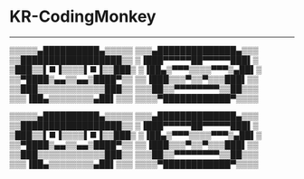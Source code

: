 # KR-CodingMonkey

---

  ▒▒▒▒▒▄██████████▄▒▒▒▒▒
  ▒▒▒▄██████████████▄▒▒▒
  ▒▒██████████████████▒▒
  ▒▐███▀▀▀▀▀██▀▀▀▀▀███▌▒
  ▒███▒▒▌■▐▒▒▒▒▌■▐▒▒███▒
  ▒▐██▄▒▀▀▀▒▒▒▒▀▀▀▒▄██▌▒
  ▒▒▀████▒▄▄▒▒▄▄▒████▀▒▒
  ▒▒▐███▒▒▒▀▒▒▀▒▒▒███▌▒▒
  ▒▒███▒▒▒▒▒▒▒▒▒▒▒▒███▒▒
  ▒▒▒██▒▒▀▀▀▀▀▀▀▀▒▒██▒▒▒
  ▒▒▒▐██▄▒▒▒▒▒▒▒▒▄██▌▒▒▒
  ▒▒▒▒▀████████████▀▒▒▒▒


▒▒▒▒▒▄██████████▄▒▒▒▒▒
▒▒▒▄██████████████▄▒▒▒
▒▒██████████████████▒▒
▒▐███▀▀▀▀▀██▀▀▀▀▀███▌▒
▒███▒▒▌■▐▒▒▒▒▌■▐▒▒███▒ 
▒▐██▄▒▀▀▀▒▒▒▒▀▀▀▒▄██▌▒ 
▒▒▀████▒▄▄▒▒▄▄▒████▀▒▒ 
▒▒▐███▒▒▒▀▒▒▀▒▒▒███▌▒▒ 
▒▒███▒▒▒▒▒▒▒▒▒▒▒▒███▒▒ 
▒▒▒██▒▒▀▀▀▀▀▀▀▀▒▒██▒▒▒ 
▒▒▒▐██▄▒▒▒▒▒▒▒▒▄██▌▒▒▒ 
▒▒▒▒▀████████████▀▒▒▒▒